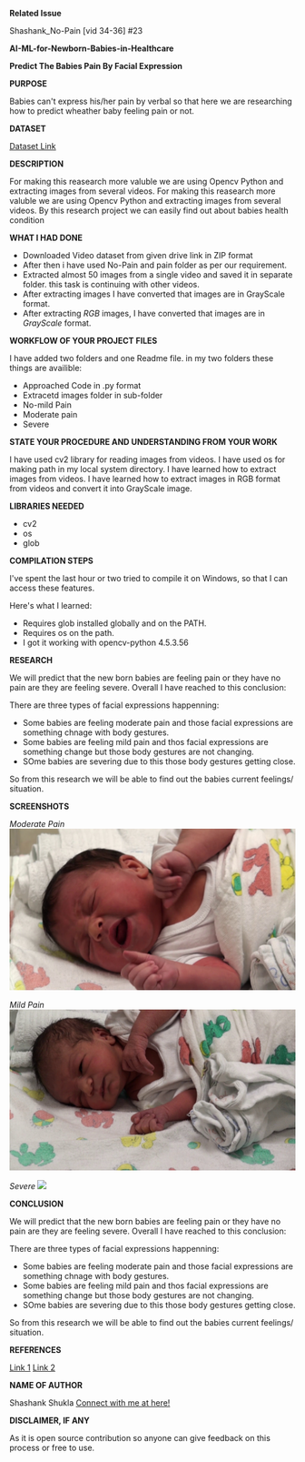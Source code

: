 **Related Issue**

Shashank_No-Pain [vid 34-36] #23

**AI-ML-for-Newborn-Babies-in-Healthcare**

**Predict The Babies Pain By Facial Expression**


**PURPOSE**

Babies can't express his/her pain by verbal so that here we are researching how to predict wheather baby feeling pain or not.


**DATASET**

[Dataset Link](https://livemissouristate-my.sharepoint.com/personal/nyc10040_missouristate_edu/_layouts/15/onedrive.aspx?id=%2Fpersonal%2Fnyc10040%5Fmissouristate%5Fedu%2FDocuments%2FICOPEvid&originalPath=aHR0cHM6Ly9saXZlbWlzc291cmlzdGF0ZS1teS5zaGFyZXBvaW50LmNvbS86ZjovZy9wZXJzb25hbC9ueWMxMDA0MF9taXNzb3VyaXN0YXRlX2VkdS9FdjJHQ0x1WFJLMURzZ2JlaVJHUnl3a0JCekxMcVJILU9LYU1pM3JGSHVNM2lBP3J0aW1lPWQxVmExS0pHMlVn)


**DESCRIPTION**

For making this reasearch more valuble we are using Opencv Python and extracting images from several videos.
For making this reasearch more valuble we are using Opencv Python and extracting images from several videos. By this research project we can easily find out about babies health condition


**WHAT I HAD DONE**

* Downloaded Video dataset from given drive link in ZIP format
* After then i have used No-Pain and pain folder as per our requirement.
* Extracted almost 50 images from a single video and saved it in separate folder. this task is continuing with other videos.
* After extracting images I have converted that images are in GrayScale format.
* After extracting *_RGB_* images, I have converted that images are in *_GrayScale_* format.


**WORKFLOW OF YOUR PROJECT FILES**

I have added two folders and one Readme file. in my two folders these things are availible:
* Approached Code in .py format
* Extracetd images folder in sub-folder
* No-mild Pain
* Moderate pain
* Severe


**STATE YOUR PROCEDURE AND UNDERSTANDING FROM YOUR WORK**

I have used cv2 library for reading images from videos. I have used os for making path in my local system directory.
I have learned how to extract images from videos.
I have learned how to extract images in RGB format from videos and convert it into GrayScale image.


**LIBRARIES NEEDED**

* cv2
* os 
* glob


**COMPILATION STEPS**

I've spent the last hour or two tried to compile it on Windows, so that I can access these features.

Here's what I learned:
* Requires glob installed globally and on the PATH.
* Requires os on the path.
* I got it working with opencv-python	4.5.3.56


**RESEARCH**

We will predict that the new born babies are feeling pain or they have no pain are they are feeling severe. Overall I have reached to this conclusion:

There are three types of facial expressions happenning:
* Some babies are feeling moderate pain and those facial expressions are something chnage with body gestures.
* Some babies are feeling mild pain and thos facial expressions are something change but those body gestures are not changing.
* SOme babies are severing due to this those body gestures getting close.

So from this research we will be able to find out the babies current feelings/ situation.


**SCREENSHOTS**

*_Moderate Pain_*
![](Image%20Dataset/Moderate%20Pain/12.jpg)


*_Mild Pain_*
![](Image%20Dataset/No-mild%20pain/420.jpg)

*_Severe_*
![](Image%20Dataset/Severe/492.jpg)


**CONCLUSION**

We will predict that the new born babies are feeling pain or they have no pain are they are feeling severe. Overall I have reached to this conclusion:

There are three types of facial expressions happenning:
* Some babies are feeling moderate pain and those facial expressions are something chnage with body gestures.
* Some babies are feeling mild pain and thos facial expressions are something change but those body gestures are not changing.
* SOme babies are severing due to this those body gestures getting close.

So from this research we will be able to find out the babies current feelings/ situation.



**REFERENCES**

[Link 1](https://www.geeksforgeeks.org/extract-images-from-video-in-python/)
[Link 2](https://www.geeksforgeeks.org/python-process-images-of-a-video-using-opencv/?ref=rp)


**NAME OF AUTHOR**

Shashank Shukla
[Connect with me at here!](https://www.linkedin.com/in/shashankshukla02/)


**DISCLAIMER, IF ANY**

As it is open source contribution so anyone can give feedback on this process or free to use.


